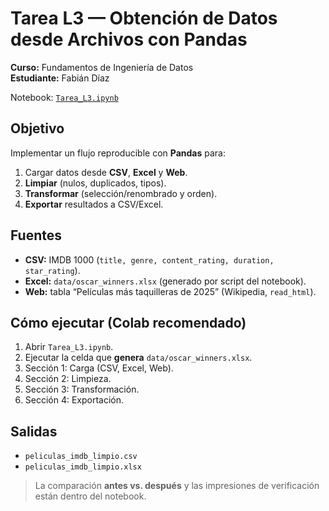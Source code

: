 # Tarea L3 — Obtención de Datos desde Archivos con Pandas

**Curso:** Fundamentos de Ingeniería de Datos  
**Estudiante:** Fabián Díaz

Notebook: [`Tarea_L3.ipynb`](./Tarea_L3_Módulo_3.ipynb)

## Objetivo
Implementar un flujo reproducible con **Pandas** para:
1) Cargar datos desde **CSV**, **Excel** y **Web**.  
2) **Limpiar** (nulos, duplicados, tipos).  
3) **Transformar** (selección/renombrado y orden).  
4) **Exportar** resultados a CSV/Excel.

## Fuentes
- **CSV:** IMDB 1000 (`title, genre, content_rating, duration, star_rating`).  
- **Excel:** `data/oscar_winners.xlsx` (generado por script del notebook).  
- **Web:** tabla “Películas más taquilleras de 2025” (Wikipedia, `read_html`).

## Cómo ejecutar (Colab recomendado)
1. Abrir `Tarea_L3.ipynb`.  
2. Ejecutar la celda que **genera** `data/oscar_winners.xlsx`.  
3. Sección 1: Carga (CSV, Excel, Web).  
4. Sección 2: Limpieza.  
5. Sección 3: Transformación.  
6. Sección 4: Exportación.

## Salidas
- `peliculas_imdb_limpio.csv`  
- `peliculas_imdb_limpio.xlsx`

> La comparación **antes vs. después** y las impresiones de verificación están dentro del notebook.

